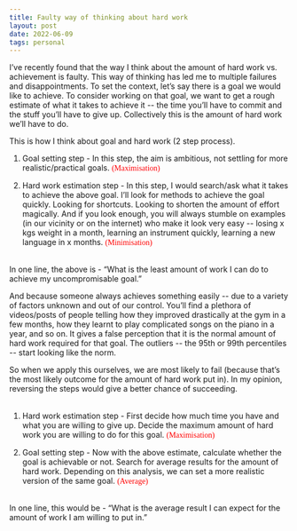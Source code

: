 ```yaml
---
title: Faulty way of thinking about hard work
layout: post
date: 2022-06-09
tags: personal
---
```

<p class="body"><span>I’ve recently found that the way I think about the amount of hard work vs. achievement is faulty. This way of thinking has led me to multiple failures and disappointments. To set the context, let’s say there is a goal we would like to achieve. To consider working on that goal, we want to get a rough estimate of what it takes to achieve it -- the time you’ll have to commit and the stuff you’ll have to give up. Collectively this is the amount of hard work we’ll have to do. </span></p><p class="body"><span>This is how I think about goal and hard work (2 step process).</span></p><ol><li><p class="body"><span>Goal setting step - In this step, the aim is ambitious, not settling for more realistic/practical goals. </span><span style="color: rgb(255, 0, 7); font-family: Calibri Regular; font-weight: 400">(Maximisation)</span></p></li><li><p class="body"><span>Hard work estimation step - In this step, I would search/ask what it takes to achieve the above goal. I’ll look for methods to achieve the goal quickly. Looking for shortcuts. Looking to shorten the amount of effort magically. And if you look enough, you will always stumble on examples (in our vicinity or on the internet) who make it look very easy -- losing x kgs weight in a month, learning an instrument quickly, learning a new language in x months. </span><span style="color: rgb(255, 0, 0); font-family: Calibri Regular; font-weight: 400">(Minimisation)</span></p></li></ol><p class="body"><br><span>In one line, the above is - “What is the least amount of work I can do to achieve my uncompromisable goal.”</span></p><p class="body"><span>And because someone always achieves something easily -- due to a variety of factors unknown and out of our control. You’ll find a plethora of videos/posts of people telling how they improved drastically at the gym in a few months, how they learnt to play complicated songs on the piano in a year, and so on. It gives a false perception that it is the normal amount of hard work required for that goal. The outliers -- the 95th or 99th percentiles -- start looking like the norm.</span></p><p style="margin-bottom: 32px" class="body"><span>So when we apply this ourselves, we are most likely to fail (because that’s the most likely outcome for the amount of hard work put in). In my opinion, reversing the steps would give a better chance of succeeding.</span></p><ol><li><p class="body"><span>Hard work estimation step - First decide how much time you have and what you are willing to give up. Decide the maximum amount of hard work you are willing to do for this goal. </span><span style="color: rgb(255, 0, 0); font-family: Calibri Regular; font-weight: 400">(Maximisation)</span></p></li><li><p class="body"><span>Goal setting step - Now with the above estimate, calculate whether the goal is achievable or not. Search for average results for the amount of hard work. Depending on this analysis, we can set a more realistic version of the same goal. </span><span style="color: rgb(255, 0, 0); font-family: Calibri Regular; font-weight: 400">(Average)</span></p></li></ol><p class="body"><br><span>In one line, this would be - “What is the average result I can expect for the amount of work I am willing to put in.”</span></p>